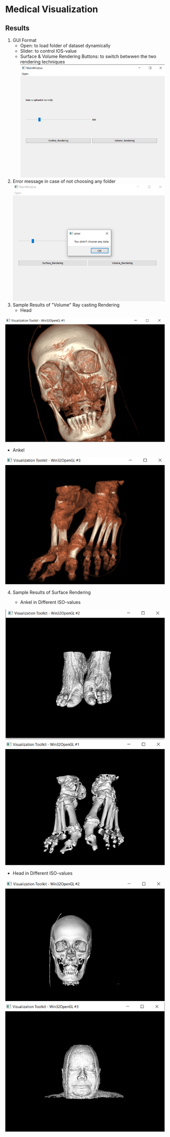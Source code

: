 # Medical Visualization
## Results
1. GUI Format
    * Open: to load folder of dataset dynamically
    * Slider: to control IOS-value
    * Surface & Volume Rendering Buttons: to switch betwwen the two rendering techniques  
![](images/1.PNG)
2. Error message in case of not choosing any folder
![](images/5.PNG)
3. Sample Results of "Volume" Ray casting Rendering
   * Head

![](images/6.PNG)
   * Ankel

![](images/4.PNG)

4. Sample Results of Surface Rendering

   * Ankel in Different ISO-values

![](images/3.PNG) ![](images/2.PNG)

   * Head in Different ISO-values

![](images/7.PNG) ![](images/8.PNG)
